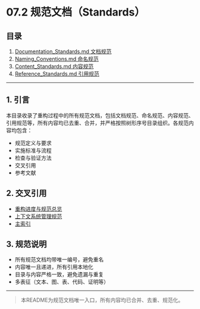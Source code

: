 # 07.2 规范文档（Standards）

## 目录

1. [Documentation_Standards.md 文档规范](./Documentation_Standards.md)
2. [Naming_Conventions.md 命名规范](./Naming_Conventions.md)
3. [Content_Standards.md 内容规范](./Content_Standards.md)
4. [Reference_Standards.md 引用规范](./Reference_Standards.md)

---

## 1. 引言

本目录收录了重构过程中的所有规范文档，包括文档规范、命名规范、内容规范、引用规范等，所有内容均已去重、合并，并严格按照树形序号目录组织。各规范内容均包含：

- 规范定义与要求
- 实施标准与流程
- 检查与验证方法
- 交叉引用
- 参考文献

## 2. 交叉引用

- [重构进度与规范总览](../README.md)
- [上下文系统管理规范](../../12_Context_System/Context_Management_Specification.md)
- [主索引](../../00_Master_Index/README.md)

## 3. 规范说明

- 所有规范文档均带唯一编号，避免重名
- 内容唯一且递进，所有引用本地化
- 目录与内容严格一致，避免遗漏与重复
- 多表征（文本、图、表、代码、证明等）

---

> 本README为规范文档唯一入口，所有内容均已合并、去重、规范化。
